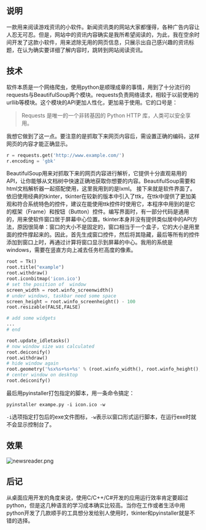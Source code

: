 ## 说明
一款用来阅读游戏资讯的小软件。新闻资讯类的网站大家都懂得，各种广告内容让人忍无可忍。但是，网站中的资讯内容确实是我所希望阅读的，为此，我在空余时间开发了这款小软件，用来滤除无用的网页信息，只展示出自己感兴趣的资讯标题，在认为确实要详细了解内容时，跳转到网站阅读资讯。

## 技术
软件本质是一个网络爬虫，使用python是顺理成章的事情，用到了十分流行的requests与BeautifulSoup两个模块。requests负责网络请求，相较于以前使用的urllib等模块。这个模块的API更加人性化，更加易于使用。它的口号是：
> Requests 是唯一的一个非转基因的 Python HTTP 库，人类可以安全享用。

我想它做到了这一点。要注意的是抓取下来网页内容后，需设置正确的编码，这样网页的内容才能正确显示。
```python
r = requests.get('http://www.example.com/')
r.encoding = 'gbk'
```
BeautifulSoup用来对抓取下来的网页内容进行解析，它提供十分直观易用的API，让你能够从文档树中快速正确地获取你想要的内容。BeautifulSoup需要和html文档解析器一起搭配使用，这里我用到的是lxml。
接下来就是软件界面了。依旧使用经典的tkinter，tkinter在较新的版本中引入了ttk，在ttk中提供了更加美观和符合系统特色的控件，建议在能使用ttk控件时使用它，本程序中用到的是它的框架（Frame）和按钮（Button）控件。编写界面时，有一部分代码是通用的，用来使软件窗口居于屏幕中心位置。tkinter本身并没有提供类似居中的API方法，原因很简单：窗口的大小不是固定的，窗口相当于一个盒子，它的大小是用里面的控件撑起来的。因此，首先生成窗口控件，然后将其隐藏，最后等所有的控件添加到窗口上时，再通过计算将窗口显示到屏幕的中心。我用的系统是windows，需要在竖直方向上减去任务栏高度的像素。
```python
root = Tk()
root.title("example")
root.withdraw()
root.iconbitmap('icon.ico')
# set the position of  window
screen_width = root.winfo_screenwidth()
# under windows, taskbar need some space
screen_height = root.winfo_screenheight() - 100   
root.resizable(FALSE,FALSE)

# add some widgets
...
# end

root.update_idletasks()
# now window size was calculated
root.deiconify()    
root.withdraw()  
# hide window again  
root.geometry('%sx%s+%s+%s' % (root.winfo_width(), root.winfo_height(), (screen_width - root.winfo_width())/2, (screen_height - root.winfo_height())/2) )    
# center window on desktop
root.deiconify()
```
最后用pyinstaller打包指定的脚本，用一条命令搞定：
```shell
pyinstaller exampe.py -i icon.ico -w
```
`-i`选项指定打包后的exe文件图标，`-w`表示以窗口形式运行脚本，在运行exe时就不会显示控制台了。
## 效果
![newsreader.png][1]
## 后记
从桌面应用开发的角度来说，使用C/C++/C#开发的应用运行效率肯定要超过python，但是这几种语言的学习成本确实比较高。当你在工作或者生活中用python开发了几款顺手的工具想分发给别人使用时，tkinter和pyinstaller就是不错的选择。 


  [1]: http://www.chunqiuyiyu.com/usr/uploads/2017/03/3474326995.png

